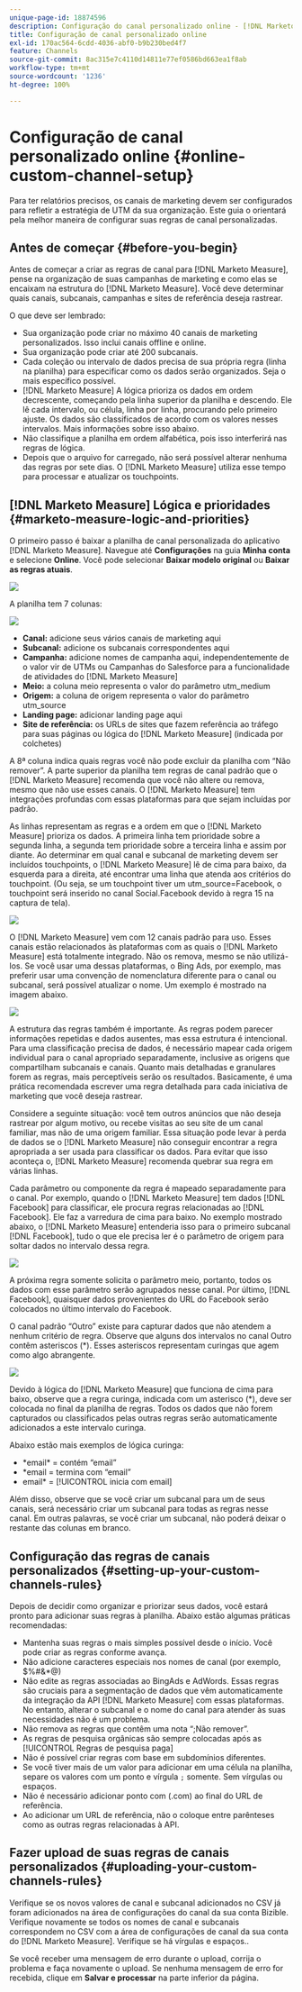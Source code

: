 ```yaml
---
unique-page-id: 18874596
description: Configuração do canal personalizado online - [!DNL Marketo Measure] - Documentação do produto
title: Configuração de canal personalizado online
exl-id: 170ac564-6cdd-4036-abf0-b9b230bed4f7
feature: Channels
source-git-commit: 8ac315e7c4110d14811e77ef0586bd663ea1f8ab
workflow-type: tm+mt
source-wordcount: '1236'
ht-degree: 100%

---
```


# Configuração de canal personalizado online {#online-custom-channel-setup}

Para ter relatórios precisos, os canais de marketing devem ser configurados para refletir a estratégia de UTM da sua organização. Este guia o orientará pela melhor maneira de configurar suas regras de canal personalizadas.

## Antes de começar {#before-you-begin}

Antes de começar a criar as regras de canal para [!DNL Marketo Measure], pense na organização de suas campanhas de marketing e como elas se encaixam na estrutura do [!DNL Marketo Measure]. Você deve determinar quais canais, subcanais, campanhas e sites de referência deseja rastrear.

O que deve ser lembrado:

* Sua organização pode criar no máximo 40 canais de marketing personalizados. Isso inclui canais offline e online.
* Sua organização pode criar até 200 subcanais.
* Cada coleção ou intervalo de dados precisa de sua própria regra (linha na planilha) para especificar como os dados serão organizados. Seja o mais específico possível.
* [!DNL Marketo Measure] A lógica prioriza os dados em ordem decrescente, começando pela linha superior da planilha e descendo. Ele lê cada intervalo, ou célula, linha por linha, procurando pelo primeiro ajuste. Os dados são classificados de acordo com os valores nesses intervalos. Mais informações sobre isso abaixo.
* Não classifique a planilha em ordem alfabética, pois isso interferirá nas regras de lógica.
* Depois que o arquivo for carregado, não será possível alterar nenhuma das regras por sete dias. O [!DNL Marketo Measure] utiliza esse tempo para processar e atualizar os touchpoints.

## [!DNL Marketo Measure] Lógica e prioridades {#marketo-measure-logic-and-priorities}

O primeiro passo é baixar a planilha de canal personalizada do aplicativo [!DNL Marketo Measure]. Navegue até **Configurações** na guia **Minha conta** e selecione **Online**. Você pode selecionar **Baixar modelo original** ou **Baixar as regras atuais**.

![](assets/1.png)

A planilha tem 7 colunas:

![](assets/2.png)

* **Canal:** adicione seus vários canais de marketing aqui
* **Subcanal:** adicione os subcanais correspondentes aqui
* **Campanha:** adicione nomes de campanha aqui, independentemente de o valor vir de UTMs ou Campanhas do Salesforce para a funcionalidade de atividades do [!DNL Marketo Measure]
* **Meio:** a coluna meio representa o valor do parâmetro utm_medium
* **Origem:** a coluna de origem representa o valor do parâmetro utm_source
* **Landing page:** adicionar landing page aqui
* **Site de referência:** os URLs de sites que fazem referência ao tráfego para suas páginas ou lógica do [!DNL Marketo Measure] (indicada por colchetes)

A 8ª coluna indica quais regras você não pode excluir da planilha com “Não remover”. A parte superior da planilha tem regras de canal padrão que o [!DNL Marketo Measure] recomenda que você não altere ou remova, mesmo que não use esses canais. O [!DNL Marketo Measure] tem integrações profundas com essas plataformas para que sejam incluídas por padrão.

As linhas representam as regras e a ordem em que o [!DNL Marketo Measure] prioriza os dados. A primeira linha tem prioridade sobre a segunda linha, a segunda tem prioridade sobre a terceira linha e assim por diante. Ao determinar em qual canal e subcanal de marketing devem ser incluídos touchpoints, o [!DNL Marketo Measure] lê de cima para baixo, da esquerda para a direita, até encontrar uma linha que atenda aos critérios do touchpoint. (Ou seja, se um touchpoint tiver um utm_source=Facebook, o touchpoint será inserido no canal Social.Facebook devido à regra 15 na captura de tela).

![](assets/3.png)

O [!DNL Marketo Measure] vem com 12 canais padrão para uso. Esses canais estão relacionados às plataformas com as quais o [!DNL Marketo Measure] está totalmente integrado. Não os remova, mesmo se não utilizá-los. Se você usar uma dessas plataformas, o Bing Ads, por exemplo, mas preferir usar uma convenção de nomenclatura diferente para o canal ou subcanal, será possível atualizar o nome. Um exemplo é mostrado na imagem abaixo.

![](assets/4.png)

A estrutura das regras também é importante. As regras podem parecer informações repetidas e dados ausentes, mas essa estrutura é intencional. Para uma classificação precisa de dados, é necessário mapear cada origem individual para o canal apropriado separadamente, inclusive as origens que compartilham subcanais e canais. Quanto mais detalhadas e granulares forem as regras, mais perceptíveis serão os resultados. Basicamente, é uma prática recomendada escrever uma regra detalhada para cada iniciativa de marketing que você deseja rastrear.

Considere a seguinte situação: você tem outros anúncios que não deseja rastrear por algum motivo, ou recebe visitas ao seu site de um canal familiar, mas não de uma origem familiar. Essa situação pode levar à perda de dados se o [!DNL Marketo Measure] não conseguir encontrar a regra apropriada a ser usada para classificar os dados. Para evitar que isso aconteça o, [!DNL Marketo Measure] recomenda quebrar sua regra em várias linhas.

Cada parâmetro ou componente da regra é mapeado separadamente para o canal. Por exemplo, quando o [!DNL Marketo Measure] tem dados [!DNL Facebook] para classificar, ele procura regras relacionadas ao [!DNL Facebook]. Ele faz a varredura de cima para baixo. No exemplo mostrado abaixo, o [!DNL Marketo Measure] entenderia isso para o primeiro subcanal [!DNL Facebook], tudo o que ele precisa ler é o parâmetro de origem para soltar dados no intervalo dessa regra.

![](assets/5.png)

A próxima regra somente solicita o parâmetro meio, portanto, todos os dados com esse parâmetro serão agrupados nesse canal. Por último, [!DNL Facebook], quaisquer dados provenientes do URL do Facebook serão colocados no último intervalo do Facebook.

O canal padrão “Outro” existe para capturar dados que não atendem a nenhum critério de regra. Observe que alguns dos intervalos no canal Outro contêm asteriscos (&#42;). Esses asteriscos representam curingas que agem como algo abrangente.

![](assets/6.png)

Devido à lógica do [!DNL Marketo Measure] que funciona de cima para baixo, observe que a regra curinga, indicada com um asterisco (&#42;), deve ser colocada no final da planilha de regras. Todos os dados que não forem capturados ou classificados pelas outras regras serão automaticamente adicionados a este intervalo curinga.

Abaixo estão mais exemplos de lógica curinga:

* &#42;email&#42; = contém “email”
* &#42;email = termina com “email”
* email&#42; = [!UICONTROL inicia com email]

Além disso, observe que se você criar um subcanal para um de seus canais, será necessário criar um subcanal para todas as regras nesse canal. Em outras palavras, se você criar um subcanal, não poderá deixar o restante das colunas em branco.

## Configuração das regras de canais personalizados {#setting-up-your-custom-channels-rules}

Depois de decidir como organizar e priorizar seus dados, você estará pronto para adicionar suas regras à planilha. Abaixo estão algumas práticas recomendadas:

* Mantenha suas regras o mais simples possível desde o início. Você pode criar as regras conforme avança.
* Não adicione caracteres especiais nos nomes de canal (por exemplo, $%#&amp;&#42;@)
* Não edite as regras associadas ao BingAds e AdWords. Essas regras são cruciais para a segmentação de dados que vêm automaticamente da integração da API [!DNL Marketo Measure] com essas plataformas. No entanto, alterar o subcanal e o nome do canal para atender às suas necessidades não é um problema.
* Não remova as regras que contêm uma nota “;Não remover”.
* As regras de pesquisa orgânicas são sempre colocadas após as [!UICONTROL Regras de pesquisa paga]
* Não é possível criar regras com base em subdomínios diferentes.
* Se você tiver mais de um valor para adicionar em uma célula na planilha, separe os valores com um ponto e vírgula `;` somente. Sem vírgulas ou espaços.
* Não é necessário adicionar ponto com (.com) ao final do URL de referência.
* Ao adicionar um URL de referência, não o coloque entre parênteses como as outras regras relacionadas à API.

## Fazer upload de suas regras de canais personalizados {#uploading-your-custom-channels-rules}

Verifique se os novos valores de canal e subcanal adicionados no CSV já foram adicionados na área de configurações do canal da sua conta Bizible. Verifique novamente se todos os nomes de canal e subcanais correspondem no CSV com a área de configurações de canal da sua conta do [!DNL Marketo Measure]. Verifique se há vírgulas e espaços..

Se você receber uma mensagem de erro durante o upload, corrija o problema e faça novamente o upload. Se nenhuma mensagem de erro for recebida, clique em **Salvar e processar** na parte inferior da página.
